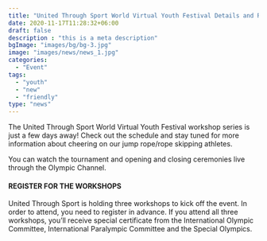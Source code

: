 ```yaml
---
title: "United Through Sport World Virtual Youth Festival Details and Registration"
date: 2020-11-17T11:28:32+06:00
draft: false
description : "this is a meta description"
bgImage: "images/bg/bg-3.jpg"
image: "images/news/news_1.jpg"
categories: 
  - "Event"
tags:
  - "youth"
  - "new"
  - "friendly"
type: "news"
---
```


The United Through Sport World Virtual Youth Festival workshop series is just a few days away! Check out the schedule and stay tuned for more information about cheering on our jump rope/rope skipping athletes.  

You can watch the tournament and opening and closing ceremonies live through the Olympic Channel.  

#### REGISTER FOR THE WORKSHOPS  

United Through Sport is holding three workshops to kick off the event. In order to attend, you need to register in advance. If you attend all three workshops, you’ll receive special certificate from the International Olympic Committee, International Paralympic Committee and the Special Olympics.  

